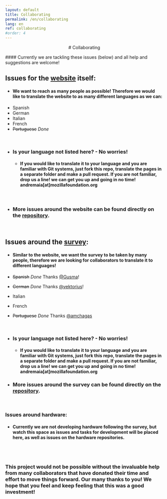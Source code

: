```yaml
---
layout: default
title: Collaborating
permalink: /en/collaborating
lang: en
ref: collaborating
#order: 4
---
```



<p style="text-align: center;"> # Collaborating  </p> 
#### Currently we are tackling these issues (below) and all help and suggestions are welcome!

<br>

## Issues for the [website](https://fosh-following-demand.github.io/en/home) itself:
- #### We want to reach as many people as possible! Therefore we would like to translate the website to as many different languages as we can:
 - Spanish
 - German
 - Italian
 - French
 - ~~Portuguese~~ *Done*

<br>

 - ### Is your language not listed here?  - No worries!
   - #### If you would like to translate it to your language and you are familiar with Git systems, just fork this repo, translate the pages in a separate folder and make a pull request. If you are not familiar, drop us a line! we can get you up and going in no time! andremaia[at]mozillafoundation.org

   <br>

- ### More issues around the website can be found directly on the [repository](https://github.com/FOSH-following-demand/FOSH-following-demand.github.io/issues).
   <br>

## Issues around the [survey](https://github.com/FOSH-following-demand/map_fosh_demand):
- #### Similar to the website, we want the survey to be taken by many people, therefore we are looking for collaborators to translate it to different languages!

 - ~~Spanish~~ *Done* Thanks [@Gusma](https://github.com/gusma)!
 - ~~German~~ *Done* Thanks [@vektorius](https://github.com/vektorious)!
 - Italian
 - French
 - ~~Portuguese~~ *Done* Thanks [@amchagas](https://github.com/amchagas)

<br>

 - ### Is your language not listed here?  - No worries!
   - #### If you would like to translate it to your language and you are familiar with Git systems, just fork this repo, translate the pages in a separate folder and make a pull request. If you are not familiar, drop us a line! we can get you up and going in no time! andremaia[at]mozillafoundation.org

- ### More issues around the survey can be found directly on the [repository](https://github.com/FOSH-following-demand/map_fosh_demand/issues).

 <br>

### Issues around hardware:
- #### Currently we are not developing hardware following the survey, but watch this space as issues and tasks for development will be placed here, as well as issues on the hardware repositories.

<br>
<br>

### This project would not be possible without the invaluable help from many collaborators that have donated their time and effort to move things forward. Our many thanks to you! We hope that you feel and keep feeling that this was a good investment!
